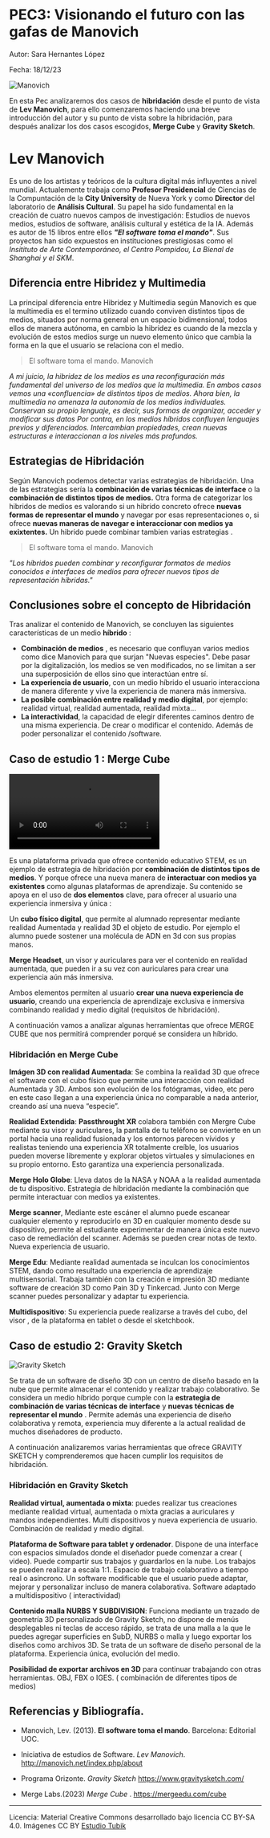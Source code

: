 #  PEC3: Visionando el futuro con las gafas de Manovich
Autor: Sara Hernantes López

Fecha: 18/12/23

![Manovich](http://manovich.net/content/01-about/dsc_1880_-edit-square_max.jpg) 

En esta Pec analizaremos dos casos de **hibridación** desde el punto de vista de **Lev Manovich**, para ello comenzaremos haciendo una breve introducción del autor y su punto de vista sobre la hibridación, para después analizar los dos casos escogidos, **Merge Cube** y **Gravity Sketch**. 


# Lev Manovich
Es uno de los artistas y teóricos de la cultura digital más influyentes a nivel mundial.  Actualemente trabaja como **Profesor Presidencial** de Ciencias de la Compuntación de la **City University** de Nueva York y como **Director** del laboratorio de **Análisis Cultural**. 
Su papel ha sido fundamental en la creación de cuatro nuevos campos de investigación: Estudios de nuevos medios, estudios de software, análisis cultural y estética de la IA. Además es autor de 15 libros entre ellos **_"El software toma el mando"_**.  Sus proyectos han sido expuestos en instituciones prestigiosas como el _Insitituto de Arte Contemporáneo, el Centro Pompidou, La Bienal de Shanghai y el SKM_. 

## Diferencia entre Hibridez y Multimedia

La principal diferencia entre Hibridez y Multimedia según Manovich es que la multimedia es el termino utilizado cuando conviven distintos tipos de medios, situados por norma general en un espacio bidimensional, todos ellos de manera autónoma, en cambio la hibridez es cuando de la mezcla y evolución de estos medios surge un nuevo elemento único que cambia la forma en la que el usuario se relaciona con el medio. 
>El software toma el mando. Manovich

_A mi juicio, la hibridez de los medios es una reconfiguración más fundamental del universo de los medios que la multimedia. En ambos casos vemos una «confluencia» de distintos tipos de medios. Ahora bien, la multimedia no amenaza la autonomía de los medios individuales. Conservan su propio lenguaje, es decir, sus formas de organizar, acceder y modificar sus datos_ 
_Por contra, en los medios híbridos confluyen lenguajes previos y diferenciados. Intercambian propiedades, crean nuevas estructuras e interaccionan a los niveles más profundos._

## Estrategias de Hibridación 

Según Manovich podemos detectar varias estrategias de hibridación. 
Una de las estrategias sería la **combinación de varias técnicas de interface** o la **combinación de distintos tipos de medios.** 
Otra forma de categorizar los hibridos de medios es valorando si un hibrido concreto ofrece **nuevas formas de representar el mundo** y navegar por esas representaciones o, si ofrece **nuevas maneras de navegar e interaccionar con medios ya exixtentes.** Un hibrido puede combinar tambien varias estrategias . 

>El software toma el mando. Manovich

_"Los híbridos pueden combinar y reconfigurar formatos de medios conocidos e interfaces de medios para ofrecer nuevos tipos de representación híbridas."_

## Conclusiones sobre el concepto de Hibridación

Tras analizar el contenido de Manovich, se concluyen las siguientes características de un medio **híbrido** :  

* **Combinación de medios** , es necesario que confluyan varios medios como dice Manovich para que surjan "Nuevas especies". Debe pasar por la digitalización, los medios se ven modificados, no se limitan a ser una superposición de ellos sino que interactúan entre sí. 
* **La experiencia de usuario**, con un medio híbrido el usuario interacciona de manera diferente y vive la experiencia de manera más inmersiva. 
* **La posible combinación entre realidad y medio digital**, por ejemplo:  realidad virtual, realidad aumentada, realidad mixta...
* **La interactividad**, la capacidad de elegir diferentes caminos dentro de una misma experiencia. De crear o modificar el contenido. Además de poder personalizar el contenido /software. 

## Caso de estudio 1 : Merge Cube
![Merge Cube](https://mergeedu.com/assets/images/hold-anything.mp4)

Es una plataforma privada que ofrece contenido educativo STEM, es un ejemplo de estrategia de hibridación por **combinación de distintos tipos de medios**. Y porque ofrece una nueva manera de **interactuar con medios ya existentes** como algunas plataformas de aprendizaje. Su contenido se apoya en el uso de **dos elementos** clave, para ofrecer al usuario una experiencia inmersiva y única :

Un **cubo físico digital**, que permite al alumnado representar mediante realidad Aumentada y realidad 3D el objeto de estudio. Por ejemplo el alumno puede sostener una molécula de ADN en 3d con sus propias manos.

**Merge Headset**, un visor y auriculares para ver el contenido en realidad aumentada, que pueden ir a su vez con auriculares para crear una experiencia aún más inmersiva.

Ambos elementos permiten al usuario **crear una nueva experiencia de usuario**, creando una experiencia de aprendizaje exclusiva e inmersiva combinando realidad y medio digital (requisitos de hibridación).

A continuación vamos a analizar algunas herramientas que ofrece MERGE CUBE que nos permitirá comprender porqué se considera un híbrido.

 
### Hibridación en Merge Cube

**Imágen 3D con realidad Aumentada**: Se combina la realidad 3D que ofrece el software con el cubo físico que permite una interacción con realidad Aumentada y 3D. Ambos son evolución de los fotógramas, video, etc pero en este caso llegan a una experiencia única no comparable a nada anterior, creando así una nueva “especie”.

**Realidad Extendida**:  **Passthrought XR** colabora también con Mergre Cube mediante su visor y auriculares, la pantalla de tu teléfono se convierte en un portal hacia una realidad fusionada y los entornos parecen vívidos y realistas teniendo una experiencia XR totalmente creíble, los usuarios pueden moverse libremente y explorar objetos virtuales y simulaciones en su propio entorno. Esto garantiza una experiencia personalizada. 

**Merge Holo Globe**: Lleva datos de la NASA y NOAA a la realidad aumentada de tu dispositivo. Estrategia de hibridación mediante la combinación que permite interactuar con medios ya existentes.

**Merge scanner**, Mediante este escáner el alumno puede escanear cualquier elemento y reproducirlo en 3D en cualquier momento desde su dispositivo, permite al estudiante experimentar de manera única este nuevo caso de remediación del scanner. Además se pueden crear notas de texto. Nueva experiencia de usuario.

**Merge Edu**: Mediante realidad aumentada se inculcan los conocimientos STEM, dando como resultado una experiencia de aprendizaje multisensorial. Trabaja también con la creación e impresión 3D mediante software de creación 3D como Pain 3D y Tinkercad. Junto con Merge scanner puedes personalizar y adaptar tu experiencia. 

**Multidispositivo**: Su experiencia puede realizarse a través del cubo, del visor , de la plataforma en tablet o desde el sketchbook.

## Caso de estudio 2:  Gravity Sketch
![Gravity Sketch](https://cdn.cloudflare.steamstatic.com/steam/apps/551370/header.jpg?t=1662484607)

Se trata de un software de diseño 3D con un centro de diseño basado en la nube que permite almacenar el contenido y realizar trabajo colaborativo. Se considera un medio híbrido porque cumple con la **estrategia de combinación de varias técnicas de interface** y **nuevas técnicas de representar el mundo** . Permite además una experiencia de diseño colaborativa y remota, experiencia muy diferente a la actual realidad de muchos diseñadores de producto.

A continuación analizaremos varias herramientas que ofrece GRAVITY SKETCH y comprenderemos que hacen cumplir los requisitos de hibridación.


### Hibridación en Gravity Sketch

**Realidad virtual, aumentada o mixta**: puedes realizar tus creaciones mediante realidad virtual, aumentada o mixta gracias a auriculares y mandos independientes. Multi dispositivos y nueva experiencia de usuario. Combinación de realidad y medio digital.

**Plataforma de Software para tablet y ordenador**. Dispone de una interface con espacios simulados donde el diseñador puede comenzar a crear ( video). Puede compartir sus trabajos y guardarlos en la nube. Los trabajos se pueden realizar a escala 1:1. Espacio de trabajo colaborativo a tiempo real o asíncrono. Un software modificable que el usuario puede adaptar, mejorar y personalizar incluso de manera colaborativa. Software adaptado a multidispositivo ( interactividad)

**Contenido malla NURBS Y SUBDIVISION**: Funciona mediante un trazado de geometría 3D personalizado de Gravity Sketch, no dispone de menús desplegables ni teclas de acceso rápido, se trata de una malla a la que le puedes agregar superficies en SubD, NURBS o malla y luego exportar los diseños como archivos 3D. Se trata de un software de diseño personal de la plataforma. Experiencia única, evolución del medio.

**Posibilidad de exportar archivos en 3D** para continuar trabajando con otras herramientas. OBJ, FBX o IGES. ( combinación de diferentes tipos de medios)


## Referencias y Bibliografía. 

-   Manovich, Lev. (2013). **El software toma el mando**. Barcelona: Editorial UOC.

- Iniciativa de estudios de Software. _Lev Manovich_. http://manovich.net/index.php/about

- Programa Orizonte. _Gravity Sketch_ https://www.gravitysketch.com/

- Merge Labs.(2023) _Merge Cube_ . https://mergeedu.com/cube


----------

Licencia: Material Creative Commons desarrollado bajo licencia CC BY-SA 4.0. Imágenes CC BY [Estudio Tubik](https://blog.tubikstudio.com/how-to-create-original-flat-illustrations-designers-tips/)














